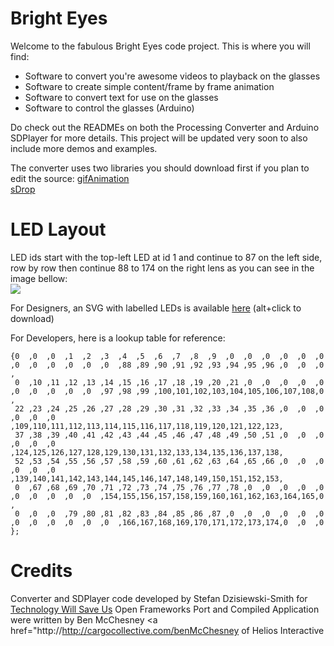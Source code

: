 Bright Eyes
==========

Welcome to the fabulous Bright Eyes code project.
This is where you will find:

* Software to convert you're awesome videos to playback on the glasses
* Software to create simple content/frame by frame animation
* Software to convert text for use on the glasses
* Software to control the glasses (Arduino)

Do check out the READMEs on both the Processing Converter and Arduino SDPlayer for more details.
This project will be updated very soon to also include more demos and examples.

The converter uses two libraries you should download first if you plan to edit the source:
<a href="http://www.extrapixel.ch/processing/gifAnimation/">gifAnimation</a><br/>
<a href="http://www.sojamo.de/libraries/drop/">sDrop</a>

LED Layout
==========

LED ids start with the top-left LED at id 1 and continue to 87 on the left side, row by row
then continue 88 to 174 on the right lens as you can see in the image bellow:<br />
<img src="https://f.cloud.github.com/assets/2814183/111495/2cd53e14-6af8-11e2-99bf-cd549a092dfc.png"><br />

For Designers, an SVG with labelled LEDs is available <a href="https://github.com/twsu/brighteyes/blob/master/BrightEyesEditor/data/brighteyes.svg">here</a>
(alt+click to download)

For Developers, here is a lookup table for reference:
```
{0  ,0  ,0  ,1  ,2  ,3  ,4  ,5  ,6  ,7  ,8  ,9  ,0  ,0  ,0  ,0  ,0  ,0  ,0  ,0  ,0  ,0  ,0  ,0  ,88 ,89 ,90 ,91 ,92 ,93 ,94 ,95 ,96 ,0  ,0  ,0  ,
 0  ,10 ,11 ,12 ,13 ,14 ,15 ,16 ,17 ,18 ,19 ,20 ,21 ,0  ,0  ,0  ,0  ,0  ,0  ,0  ,0  ,0  ,0  ,97 ,98 ,99 ,100,101,102,103,104,105,106,107,108,0  ,
 22 ,23 ,24 ,25 ,26 ,27 ,28 ,29 ,30 ,31 ,32 ,33 ,34 ,35 ,36 ,0  ,0  ,0  ,0  ,0  ,0  ,109,110,111,112,113,114,115,116,117,118,119,120,121,122,123,
 37 ,38 ,39 ,40 ,41 ,42 ,43 ,44 ,45 ,46 ,47 ,48 ,49 ,50 ,51 ,0  ,0  ,0  ,0  ,0  ,0  ,124,125,126,127,128,129,130,131,132,133,134,135,136,137,138,
 52 ,53 ,54 ,55 ,56 ,57 ,58 ,59 ,60 ,61 ,62 ,63 ,64 ,65 ,66 ,0  ,0  ,0  ,0  ,0  ,0  ,139,140,141,142,143,144,145,146,147,148,149,150,151,152,153,
 0  ,67 ,68 ,69 ,70 ,71 ,72 ,73 ,74 ,75 ,76 ,77 ,78 ,0  ,0  ,0  ,0  ,0  ,0  ,0  ,0  ,0  ,0  ,154,155,156,157,158,159,160,161,162,163,164,165,0  ,
 0  ,0  ,0  ,79 ,80 ,81 ,82 ,83 ,84 ,85 ,86 ,87 ,0  ,0  ,0  ,0  ,0  ,0  ,0  ,0  ,0  ,0  ,0  ,0  ,166,167,168,169,170,171,172,173,174,0  ,0  ,0  };
```
Credits
==========
Converter and SDPlayer code developed by Stefan Dzisiewski-Smith for <a href="http://technologywillsaveus.org/" target="_blank">Technology Will Save Us</a>
Open Frameworks Port and Compiled Application were written by Ben McChesney <a href="http://http://cargocollective.com/benMcChesney</a> of Helios Interactive

